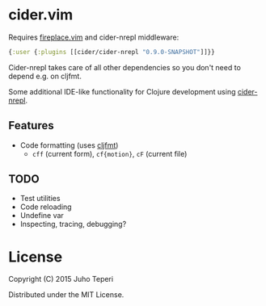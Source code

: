 # cider.vim

Requires [fireplace.vim](https://github.com/tpope/vim-fireplace) and cider-nrepl middleware:
```clj
{:user {:plugins [[cider/cider-nrepl "0.9.0-SNAPSHOT"]]}}
```

Cider-nrepl takes care of all other dependencies so you don't need to depend e.g. on cljfmt.

Some additional IDE-like functionality for Clojure development using
[cider-nrepl](https://github.com/clojure-emacs/cider-nrepl).

## Features

- Code formatting (uses [cljfmt](https://github.com/weavejester/cljfmt))
  - `cff` (current form), `cf{motion}`, `cF` (current file)

## TODO

- Test utilities
- Code reloading
- Undefine var
- Inspecting, tracing, debugging?

# License

Copyright (C) 2015 Juho Teperi

Distributed under the MIT License.
